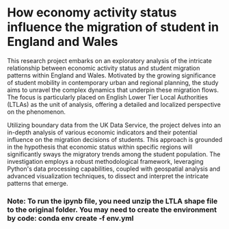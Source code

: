 # How economy activity status influence the migration of student in England and Wales
This research project embarks on an exploratory analysis of the intricate relationship between economic activity status and student migration patterns within England and Wales. Motivated by the growing significance of student mobility in contemporary urban and regional planning, the study aims to unravel the complex dynamics that underpin these migration flows. The focus is particularly placed on English Lower Tier Local Authorities (LTLAs) as the unit of analysis, offering a detailed and localized perspective on the phenomenon.

Utilizing boundary data from the UK Data Service, the project delves into an in-depth analysis of various economic indicators and their potential influence on the migration decisions of students. This approach is grounded in the hypothesis that economic status within specific regions will significantly sways the migratory trends among the student population. The investigation employs a robust methodological framework, leveraging Python's data processing capabilities, coupled with geospatial analysis and advanced visualization techniques, to dissect and interpret the intricate patterns that emerge.

### Note: To run the ipynb file, you need unzip the LTLA shape file to the original folder. You may need to create the environment by code: conda env create -f env.yml

